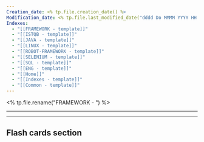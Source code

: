 ```yaml
---
Creation_date: <% tp.file.creation_date() %>
Modification_date: <% tp.file.last_modified_date("dddd Do MMMM YYYY HH:mm:ss") %>
Indexes:
  - "[[FRAMEWORK - template]]"
  - "[[ISTQB - template]]"
  - "[[JAVA - template]]"
  - "[[LINUX - template]]"
  - "[[ROBOT-FRAMEWORK - template]]"
  - "[[SELENIUM - template]]"
  - "[[SQL - template]]"
  - "[[ENG - template]]"
  - "[[Home]]"
  - "[[Indexes - template]]"
  - "[[Common - template]]"
---
```

<% tp.file.rename("FRAMEWORK - ") %>

----























---
## Flash cards section
